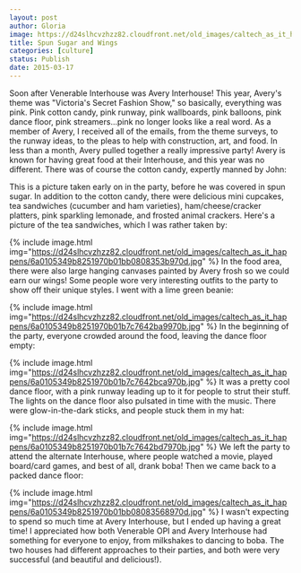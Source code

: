 ```yaml
---
layout: post
author: Gloria
image: https://d24slhcvzhzz82.cloudfront.net/old_images/caltech_as_it_happens/6a0105349b8251970b01bb08083502970d.jpg
title: Spun Sugar and Wings
categories: [culture]
status: Publish
date: 2015-03-17
---
```


Soon after Venerable Interhouse was Avery Interhouse! This year, Avery's theme was "Victoria's Secret Fashion Show," so basically, everything was pink. Pink cotton candy, pink runway, pink wallboards, pink balloons, pink dance floor, pink streamers...pink no longer looks like a real word. As a member of Avery, I received all of the emails, from the theme surveys, to the runway ideas, to the pleas to help with construction, art, and food. In less than a month, Avery pulled together a really impressive party!
Avery is known for having great food at their Interhouse, and this year was no different. There was of course the cotton candy, expertly manned by John:

This is a picture taken early on in the party, before he was covered in spun sugar. In addition to the cotton candy, there were delicious mini cupcakes, tea sandwiches (cucumber and ham varieties), ham/cheese/cracker platters, pink sparkling lemonade, and frosted animal crackers. Here's a picture of the tea sandwiches, which I was rather taken by:


{% include image.html img="https://d24slhcvzhzz82.cloudfront.net/old_images/caltech_as_it_happens/6a0105349b8251970b01bb0808353b970d.jpg" %}
In the food area, there were also large hanging canvases painted by Avery frosh so we could earn our wings! Some people wore very interesting outfits to the party to show off their unique styles. I went with a lime green beanie:


{% include image.html img="https://d24slhcvzhzz82.cloudfront.net/old_images/caltech_as_it_happens/6a0105349b8251970b01b7c7642ba9970b.jpg" %}
In the beginning of the party, everyone crowded around the food, leaving the dance floor empty:


{% include image.html img="https://d24slhcvzhzz82.cloudfront.net/old_images/caltech_as_it_happens/6a0105349b8251970b01b7c7642bca970b.jpg" %}
It was a pretty cool dance floor, with a pink runway leading up to it for people to strut their stuff. The lights on the dance floor also pulsated in time with the music. There were glow-in-the-dark sticks, and people stuck them in my hat:


{% include image.html img="https://d24slhcvzhzz82.cloudfront.net/old_images/caltech_as_it_happens/6a0105349b8251970b01b7c7642bd7970b.jpg" %}
We left the party to attend the alternate Interhouse, where people watched a movie, played board/card games, and best of all, drank boba! Then we came back to a packed dance floor:


{% include image.html img="https://d24slhcvzhzz82.cloudfront.net/old_images/caltech_as_it_happens/6a0105349b8251970b01bb08083568970d.jpg" %}
I wasn't expecting to spend so much time at Avery Interhouse, but I ended up having a great time! I appreciated how both Venerable OPI and Avery Interhouse had something for everyone to enjoy, from milkshakes to dancing to boba. The two houses had different approaches to their parties, and both were very successful (and beautiful and delicious!).

